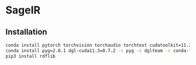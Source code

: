 # SageIR
## Installation
```bash
conda install pytorch torchvision torchaudio torchtext cudatoolkit=11.3 -c pytorch -c conda-forge
conda install pyg=2.0.1 dgl-cuda11.3=0.7.2 -c pyg -c dglteam -c conda-forge
pip3 install rdflib
```
